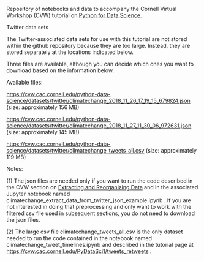 Repository of notebooks and data to accompany the Cornell Virtual Workshop (CVW) tutorial on <a href="https://cvw.cac.cornell.edu/python-data-science">Python for Data Science</a>.

Twitter data sets

The Twitter-associated data sets for use with this tutorial are not stored within the github repository because they are too large.  Instead, they are stored separately at the locations indicated below.

Three files are available, although you can decide which ones you want to download based on the information below.

Available files:

https://cvw.cac.cornell.edu/python-data-science/datasets/twitter/climatechange_2018_11_26_17_19_15_679824.json  (size: approximately 156 MB)

https://cvw.cac.cornell.edu/python-data-science/datasets/twitter/climatechange_2018_11_27_11_30_06_972631.json  (size: approximately 145 MB)

https://cvw.cac.cornell.edu/python-data-science/datasets/twitter/climatechange_tweets_all.csv  (size: approximately 119 MB)

Notes:

(1) The json files are needed only if you want to run the code described in the CVW section on <a href="https://cvw.cac.cornell.edu/python-data-science/preparing-data/extract-reorganize-data">Extracting and Reorganizing Data</a> and in the associated Jupyter notebook named climatechange_extract_data_from_twitter_json_example.ipynb .  If you are not interested in doing that preprocessing and only want to work with the filtered csv file used in subsequent sections, you do not need to download the json files.

(2) The large csv file climatechange_tweets_all.csv is the only dataset needed to run the code contained in the notebook named climatechange_tweet_timelines.ipynb and described in the tutorial page at https://cvw.cac.cornell.edu/PyDataSci1/tweets_retweets .
